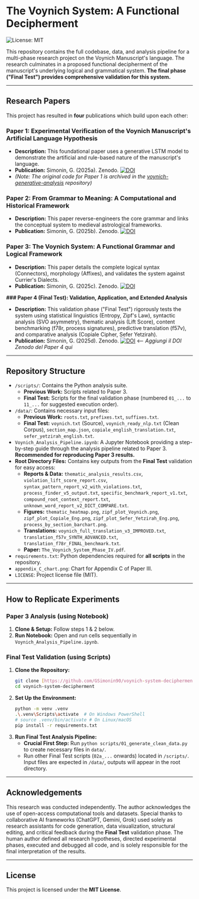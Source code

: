 # The Voynich System: A Functional Decipherment

![License: MIT](https://img.shields.io/badge/License-MIT-green.svg)

This repository contains the full codebase, data, and analysis pipeline for a multi-phase research project on the Voynich Manuscript's language. The research culminates in a proposed functional decipherment of the manuscript's underlying logical and grammatical system. **The final phase ("Final Test") provides comprehensive validation for this system.**

---

## Research Papers

This project has resulted in **four** publications which build upon each other:

### Paper 1: Experimental Verification of the Voynich Manuscript's Artificial Language Hypothesis
* **Description:** This foundational paper uses a generative LSTM model to demonstrate the artificial and rule-based nature of the manuscript's language.
* **Publication:** Simonin, G. (2025a). Zenodo. [![DOI](https://img.shields.io/badge/DOI-10.5281/zenodo.17345194-blue)](https://doi.org/10.5281/zenodo.17345194)
* *(Note: The original code for Paper 1 is archived in the [voynich-generative-analysis](https://github.com/GSimonin90/voynich-generative-analysis) repository)*

### Paper 2: From Grammar to Meaning: A Computational and Historical Framework
* **Description:** This paper reverse-engineers the core grammar and links the conceptual system to medieval astrological frameworks.
* **Publication:** Simonin, G. (2025b). Zenodo. [![DOI](https://img.shields.io/badge/DOI-10.5281/zenodo.17360252-blue)](https://doi.org/10.5281/zenodo.17360252)

### Paper 3: The Voynich System: A Functional Grammar and Logical Framework
* **Description:** This paper details the complete logical syntax (Connectors), morphology (Affixes), and validates the system against Currier's Dialects.
* **Publication:** Simonin, G. (2025c). Zenodo. [![DOI](https://img.shields.io/badge/DOI-10.5281/zenodo.17371265-blue)](https://doi.org/10.5281/zenodo.17371265)

**### Paper 4 (Final Test): Validation, Application, and Extended Analysis**
* **Description:** This validation phase ("Final Test") rigorously tests the system using statistical linguistics (Entropy, Zipf's Law), syntactic analysis (SVO asymmetry), thematic analysis (Lift Score), content benchmarking (f78r, process signatures), predictive translation (f57v), and comparative analysis (Copiale Cipher, Sefer Yetzirah).
* **Publication:** Simonin, G. (2025d). Zenodo. [![DOI](https://zenodo.org/badge/DOI/YOUR_PAPER_IV_DOI.svg)](https://doi.org/YOUR_PAPER_IV_DOI) <-- *Aggiungi il DOI Zenodo del Paper 4 qui*

---

## Repository Structure

* `/scripts/`: Contains the Python analysis suite.
    * **Previous Work:** Scripts related to Paper 3.
    * **Final Test:** Scripts for the final validation phase (numbered `01_...` to `11_...` for suggested execution order).
* `/data/`: Contains necessary input files:
    * **Previous Work:** `roots.txt`, `prefixes.txt`, `suffixes.txt`.
    * **Final Test:** `voynich.txt` (Source), `voynich_ready_nlp.txt` (Clean Corpus), `section_map.json`, `copiale_english_translation.txt`, `sefer_yetzirah_english.txt`.
* `Voynich_Analysis_Pipeline.ipynb`: A Jupyter Notebook providing a step-by-step guide through the analysis pipeline related to Paper 3. **Recommended for reproducing Paper 3 results.**
* **Root Directory Files:** Contains key outputs from the **Final Test** validation for easy access:
    * **Reports & Data:** `thematic_analysis_results.csv`, `violation_lift_score_report.csv`, `syntax_pattern_report_v2_with_violations.txt`, `process_finder_v5_output.txt`, `specific_benchmark_report_v1.txt`, `compound_root_context_report.txt`, `unknown_word_report_v2_DICT_COMPARE.txt`.
    * **Figures:** `thematic_heatmap.png`, `zipf_plot_Voynich.png`, `zipf_plot_Copiale_Eng.png`, `zipf_plot_Sefer_Yetzirah_Eng.png`, `process_by_section_barchart.png`.
    * **Translations:** `voynich_full_translation_v3_IMPROVED.txt`, `translation_f57v_SYNTH_ADVANCED.txt`, `translation_f78r_FINAL_benchmark.txt`.
    * **Paper:** `The_Voynich_System_Phase_IV.pdf`.
* `requirements.txt`: Python dependencies required for **all scripts** in the repository.
* `appendix_C_chart.png`: Chart for Appendix C of Paper III.
* `LICENSE`: Project license file (MIT).

---

## How to Replicate Experiments

### Paper 3 Analysis (using Notebook)
1.  **Clone & Setup:** Follow steps 1 & 2 below.
2.  **Run Notebook:** Open and run cells sequentially in `Voynich_Analysis_Pipeline.ipynb`.

### Final Test Validation (using Scripts)
1.  **Clone the Repository:**
    ```bash
    git clone [https://github.com/GSimonin90/voynich-system-decipherment.git](https://github.com/GSimonin90/voynich-system-decipherment.git)
    cd voynich-system-decipherment
    ```
2.  **Set Up the Environment:**
    ```bash
    python -m venv .venv
    .\.venv\Scripts\activate  # On Windows PowerShell
    # source .venv/bin/activate # On Linux/macOS
    pip install -r requirements.txt
    ```
3.  **Run Final Test Analysis Pipeline:**
    * **Crucial First Step:** Run `python scripts/01_generate_clean_data.py` to create necessary files in `data/`.
    * Run other Final Test scripts (`02a_...` onwards) located in `/scripts/`. Input files are expected in `/data/`, outputs will appear in the root directory.

---

## Acknowledgements

This research was conducted independently. The author acknowledges the use of open-access computational tools and datasets. Special thanks to collaborative AI frameworks (ChatGPT, Gemini, Grok) used solely as research assistants for code generation, data visualization, structural editing, and critical feedback during the **Final Test** validation phase. The human author defined all research hypotheses, directed experimental phases, executed and debugged all code, and is solely responsible for the final interpretation of the results.

---

## License

This project is licensed under the **MIT License**.
